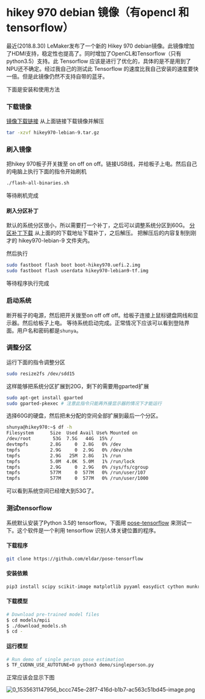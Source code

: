 # hikey 970 debian 镜像（有opencl 和 tensorflow）<br>
最近(2018.8.30) LeMaker发布了一个新的 Hikey 970 debian镜像。此镜像增加了HDMI支持，稳定性也提高了。同时增加了OpenCL和Tensorflow（只有python3.5）支持。此 Tensorflow 应该是进行了优化的，具体的是不是用到了NPU还不确定。经过我自己的测试此 Tensorflow 的速度比我自己安装的速度要快一倍。但是此镜像仍然不支持自带的蓝牙。

下面是安装和使用方法

### 下载镜像

[镜像下载链接](https://139.199.64.153/media/hikey970/hikey970-lebian-9.tar.gz)
从上面链接下载镜像并解压

```bash
tar -xzvf hikey970-lebian-9.tar.gz
```

### 刷入镜像

把hikey 970板子开关拨至 on off on off。链接USB线，并给板子上电。然后自己的电脑上执行下面的指令开始刷机

```bash
./flash-all-binaries.sh
```

等待刷机完成

#### 刷入分区补丁

默认的系统分区很小，所以需要打一个补丁，之后可以调整系统分区到60G。
[分区补丁下载](https://139.199.64.153/media/hikey970/Lebian_tensorflow.rar)
从上面的的下载地址下载补丁，之后解压。
把解压后的内容复制到刚才的 hikey970-lebian-9 文件夹内。

然后执行

```bash
sudo fastboot flash boot boot-hikey970.uefi.2.img
sudo fastboot flash userdata hikey970-lebian9-tf.img
```

等待程序执行完成

### 启动系统

断开板子的电源，然后把开关拨至on off off off。给板子连接上鼠标键盘网线和显示器。然后给板子上电。
等待系统启动完成。正常情况下应该可以看到登陆界面。用户名和密码都是`shunya`。

### 调整分区

运行下面的指令调整分区

```bash
sudo resize2fs /dev/sdd15
```

这样能够把系统分区扩展到20G，剩下的需要用gparted扩展

```bash
sudo apt-get install gparted
sudo gparted-pkexec # 注意此指令只能再外接显示器的情况下才能运行
```

选择60G的硬盘，然后把未分配的空间全部扩展到最后一个分区。

```bash
shunya@hikey970:~$ df -h
Filesystem      Size  Used Avail Use% Mounted on
/dev/root        53G  7.5G   44G  15% /
devtmpfs        2.8G     0  2.8G   0% /dev
tmpfs           2.9G     0  2.9G   0% /dev/shm
tmpfs           2.9G   25M  2.8G   1% /run
tmpfs           5.0M  4.0K  5.0M   1% /run/lock
tmpfs           2.9G     0  2.9G   0% /sys/fs/cgroup
tmpfs           577M     0  577M   0% /run/user/107
tmpfs           577M     0  577M   0% /run/user/1000
```
可以看到系统空间已经增大到53G了。

### 测试tensorflow

系统默认安装了Python 3.5的 tensorflow。下面用 [pose-tensorflow](https://github.com/eldar/pose-tensorflow) 来测试一下。这个软件是一个利用 tensorflow 识别人体关键位置的程序。

#### 下载程序

```bash
git clone https://github.com/eldar/pose-tensorflow
```

#### 安装依赖

```bash
pip3 install scipy scikit-image matplotlib pyyaml easydict cython munkres
```

#### 下载模型

```bash
# Download pre-trained model files
$ cd models/mpii
$ ./download_models.sh
$ cd -
```

#### 运行模型

```bash
# Run demo of single person pose estimation
$ TF_CUDNN_USE_AUTOTUNE=0 python3 demo/singleperson.py
```
正常应该会显示下图

![0_1535631147956_bccc745e-28f7-416d-b1b7-ac563c51bd45-image.png](http://community.bwbot.org/assets/uploads/files/1535631148359-bccc745e-28f7-416d-b1b7-ac563c51bd45-image-resized.png)
